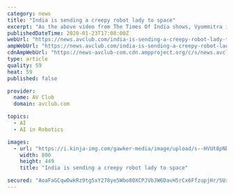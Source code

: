```yaml
---
category: news
title: "India is sending a creepy robot lady to space"
excerpt: "As the above video from The Times Of India shows, Vyommitra is a plastic and metal representation of a human woman that’s pretty excited about heading out into space and, presumably, gaining artificial intelligence, defecting from her mission, and establishing a new outpost of robot successors to our species in the great inky beyond."
publishedDateTime: 2020-01-23T17:08:00Z
webUrl: "https://news.avclub.com/india-is-sending-a-creepy-robot-lady-to-space-1841177271"
ampWebUrl: "https://news.avclub.com/india-is-sending-a-creepy-robot-lady-to-space-1841177271/amp"
cdnAmpWebUrl: "https://news-avclub-com.cdn.ampproject.org/c/s/news.avclub.com/india-is-sending-a-creepy-robot-lady-to-space-1841177271/amp"
type: article
quality: 59
heat: 59
published: false

provider:
  name: AV Club
  domain: avclub.com

topics:
  - AI
  - AI in Robotics

images:
  - url: "https://i.kinja-img.com/gawker-media/image/upload/s--HVUt8pND--/c_scale,f_auto,fl_progressive,q_80,w_800/mickh8c2kdauit5wodwj.jpg"
    width: 800
    height: 449
    title: "India is sending a creepy robot lady to space"

secured: "AoaFaGCqwDwkRz9tgSxY278ye5Wbo80XCPJVbJW6DavH5rCx6FfzupjHr/SUrLQpCDRatkU/bzhPcCPgCFhJXFMM4y48owZJssEjW2mzsuZNX5cfD4C7I6szq9bgfVDg0Gd2T6bmJV0hVBL0uJLdh7Ox8XRL/x4dncRGGUFU/81E3LT3FWfsEcipB9aVVRWlk5dPkeg2vZP2Fw/2KuBiJwQscbP6K5GOLWqLq6NnM+7kHQmnxiOXWwiKQEqFBGfIekMZ4Cm/y6eG2ft7lOcul/nheFY/iJr/suVFq0ci8M0CyKnMJQlOy2jQ1tOwwgEaGyzkoLJUPLDt2HM0tfmU6gDhr6eKDhJa0H+lqvZ17AYNjZiIJdJgI9Asz14uyK6L+Wtns4qvvl4vyhcz0mL887OWPlBQA23L5P3l1t50KKPu5Mbf7RT3lTJVTTcRCbVgQsKsIjWhryl4iBG6Fjobvz0y4Z+f935kq/mJP5LpNDI=;umfVYImzpjDQfDAKu+6aGg=="
---
```


